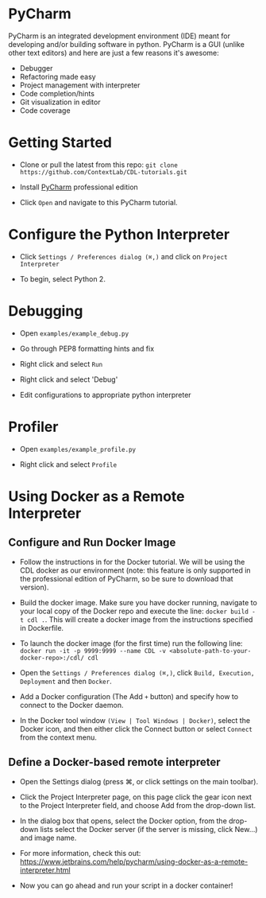 # PyCharm

PyCharm is an integrated development environment (IDE) meant for developing and/or building software in python.
PyCharm is a GUI (unlike other text editors) and here are just a few reasons it's awesome:

- Debugger
- Refactoring made easy
- Project management with interpreter
- Code completion/hints
- Git visualization in editor
- Code coverage


# Getting Started

+ Clone or pull the latest from this repo: `git clone https://github.com/ContextLab/CDL-tutorials.git`

+ Install [PyCharm](https://www.jetbrains.com/pycharm/) professional edition

+ Click `Open` and navigate to this PyCharm tutorial.

# Configure the Python Interpreter

+ Click `Settings / Preferences dialog (⌘,)` and click on `Project Interpreter`

+ To begin, select Python 2.

# Debugging

+ Open `examples/example_debug.py`

+ Go through PEP8 formatting hints and fix

+ Right click and select `Run`

+ Right click and select 'Debug'

+ Edit configurations to appropriate python interpreter

# Profiler

+ Open `examples/example_profile.py`

+ Right click and select `Profile`

# Using Docker as a Remote Interpreter

## Configure and Run Docker Image

+ Follow the instructions in for the Docker tutorial. We will be using the CDL docker as our environment
(note: this feature is only supported in the professional edition of PyCharm, so be sure to download that version).

+ Build the docker image.  Make sure you have docker running, navigate to your
local copy of the Docker repo and execute the line: `docker build -t cdl .`. This will
create a docker image from the instructions specified in Dockerfile.

+ To launch the docker image (for the first time) run the following line:
`docker run -it -p 9999:9999 --name CDL -v <absolute-path-to-your-docker-repo>:/cdl/ cdl`

+ Open the `Settings / Preferences dialog (⌘,)`, click `Build, Execution, Deployment` and then `Docker`.

+ Add a Docker configuration (The Add `+` button) and specify how to connect to the Docker daemon.

+ In the Docker tool window `(View | Tool Windows | Docker)`, select the Docker icon,
and then either click the Connect button or select `Connect` from the context menu.

## Define a Docker-based remote interpreter

+ Open the Settings dialog (press ⌘, or click settings on the main toolbar).

+ Click the Project Interpreter page, on this page click the gear icon next to the Project Interpreter field,
and choose Add from the drop-down list.

+ In the dialog box that opens, select the Docker option, from the drop-down lists select the Docker
server (if the server is missing, click New...) and image name.

+ For more information, check this out: https://www.jetbrains.com/help/pycharm/using-docker-as-a-remote-interpreter.html

+ Now you can go ahead and run your script in a docker container!